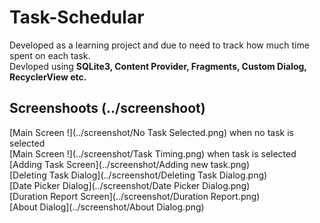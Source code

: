 # Task-Schedular
Developed as a learning project and due to need to track how much time spent on each task.
<br> Devloped using **SQLite3, Content Provider, Fragments, Custom Dialog, RecyclerView etc.**
## Screenshoots (../screenshoot)
[Main Screen !](../screenshot/No Task Selected.png) when no task is selected<br>
[Main Screen !](../screenshot/Task Timing.png) when task is selected<br>
[Adding Task Screen](../screenshot/Adding new task.png) <br>
[Deleting Task Dialog](../screenshot/Deleting Task Dialog.png)<br>
[Date Picker Dialog](../screenshot/Date Picker Dialog.png)<br>
[Duration Report Screen](../screenshot/Duration Report.png)<br>
[About Dialog](../screenshot/About Dialog.png) <br>

